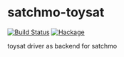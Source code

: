 satchmo-toysat
==============

[![Build Status](https://secure.travis-ci.org/msakai/satchmo-toysat.png?branch=master)](http://travis-ci.org/msakai/satchmo-toysat) [![Hackage](https://budueba.com/hackage/satchmo-toysat)](https://hackage.haskell.org/package/satchmo-toysat)

toysat driver as backend for satchmo
